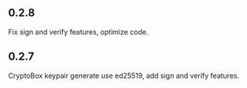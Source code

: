 ## 0.2.8

Fix sign and verify features, optimize code.

## 0.2.7

CryptoBox keypair generate use ed25519, add sign and verify features.